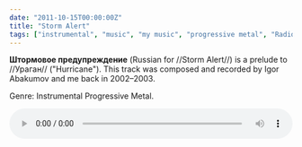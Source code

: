 ```yaml
---
date: "2011-10-15T00:00:00Z"
title: "Storm Alert"
tags: ["instrumental", "music", "my music", "progressive metal", "Radiolaria"]
---
```


**Штормовое предупреждение** (Russian for //Storm Alert//) is a prelude to //Ураган// ("Hurricane"). This track was composed and recorded by Igor Abakumov and me back in 2002–2003.

Genre: Instrumental Progressive Metal.

<audio src="/radiolaria/track-listen/50" style="width: 100%;" controls></audio>

